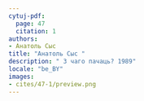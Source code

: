 ```yaml
---
cytuj-pdf:
  page: 47
  citation: 1
authors:
- Анатоль Сыс 
title: "Анатоль Сыс "
description: " З чаго пачаць? 1989"
locale: "be_BY"
images:
- cites/47-1/preview.png
---
```

